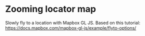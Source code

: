 # Zooming locator map
Slowly fly to a location with Mapbox GL JS. 
Based on this tutorial: https://docs.mapbox.com/mapbox-gl-js/example/flyto-options/
